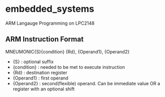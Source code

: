 # embedded_systems

ARM Langauge Programming
on LPC2148

## ARM Instruction Format

MNEUMONIC{S}{condition} {Rd}, {Operand1}, {Operand2}
 - {S} : optional suffix
 - {condition} : needed to be met to execute instruction
 - {Rd} : destination register
 - {Operand1} : first operand
 - {Operand2} : second(flexible) operand. Can be immediate value OR a register with an optional shift
